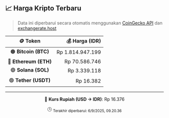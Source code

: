 

<!-- HARGA_KRIPTO -->
## 📈 Harga Kripto Terbaru

> Data ini diperbarui secara otomatis menggunakan [CoinGecko API](https://www.coingecko.com/) dan [exchangerate.host](https://exchangerate.host/)

<div align="center">

| 🪙 Token | 💰 Harga (IDR) |
|:------:|---------------:|
| 🟠 **Bitcoin (BTC)**   | Rp 1.814.947.199 |
| 🔵 **Ethereum (ETH)**  | Rp 70.586.746 |
| 🟣 **Solana (SOL)**    | Rp 3.339.118 |
| 🟢 **Tether (USDT)**   | Rp 16.382 |

---

💱 **Kurs Rupiah (USD → IDR)**: Rp 16.376

🕒 <sub>Terakhir diperbarui: 6/9/2025, 09.20.36</sub>

</div>
<!-- /HARGA_KRIPTO -->